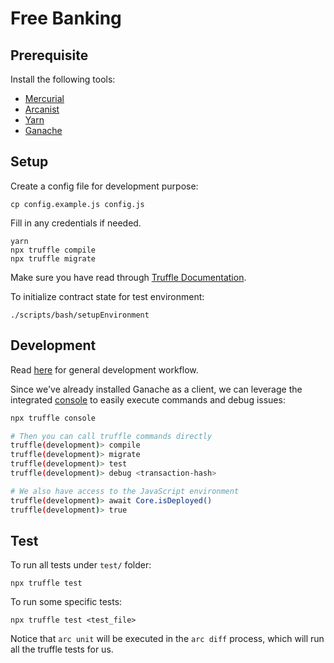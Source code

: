 # Free Banking

## Prerequisite

Install the following tools:

- [Mercurial](https://www.mercurial-scm.org/downloads)
- [Arcanist](https://secure.phabricator.com/book/phabricator/article/arcanist_quick_start/)
- [Yarn](https://yarnpkg.com/en/docs/install)
- [Ganache](https://truffleframework.com/ganache)

## Setup

Create a config file for development purpose:

```
cp config.example.js config.js
```

Fill in any credentials if needed.

```
yarn
npx truffle compile
npx truffle migrate
```

Make sure you have read through [Truffle Documentation](https://truffleframework.com/docs/truffle/overview).

To initialize contract state for test environment:

```
./scripts/bash/setupEnvironment
```

## Development

Read [here](http://47.244.8.26/w/arcanist_workflow/) for general development workflow.

Since we've already installed Ganache as a client, we can leverage the integrated [console](https://truffleframework.com/docs/truffle/getting-started/using-truffle-develop-and-the-console) to easily execute commands and debug issues:

```bash
npx truffle console

# Then you can call truffle commands directly
truffle(development)> compile
truffle(development)> migrate
truffle(development)> test
truffle(development)> debug <transaction-hash>

# We also have access to the JavaScript environment
truffle(development)> await Core.isDeployed()
truffle(development)> true
```

## Test

To run all tests under `test/` folder:

```
npx truffle test
```

To run some specific tests:

```
npx truffle test <test_file>
```

Notice that `arc unit` will be executed in the `arc diff` process, which will run all the truffle tests for us.
